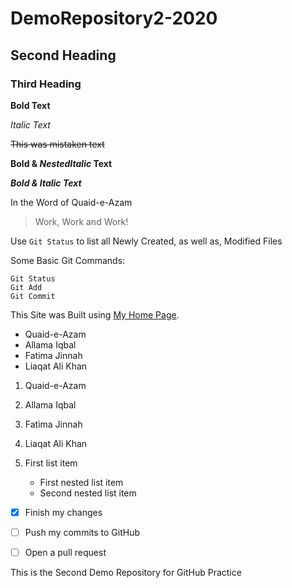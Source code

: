 # DemoRepository2-2020

## Second Heading

### Third Heading

**Bold Text**

*Italic Text*

~~This was mistaken text~~

**Bold & _NestedItalic_ Text**

***Bold & Italic Text***

In the Word of Quaid-e-Azam
> Work, Work and Work!

Use `Git Status` to list all Newly Created, as well as, Modified Files

Some Basic Git Commands:
```
Git Status
Git Add
Git Commit
```

This Site was Built using [My Home Page](https://google.com/).

- Quaid-e-Azam
- Allama Iqbal
- Fatima Jinnah
- Liaqat Ali Khan

1. Quaid-e-Azam
2. Allama Iqbal
3. Fatima Jinnah
4. Liaqat Ali Khan

1. First list item
   - First nested list item
   - Second nested list item

- [x] Finish my changes
- [ ] Push my commits to GitHub
- [ ] Open a pull request





This is the Second Demo Repository for GitHub Practice
